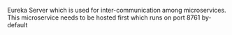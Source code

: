 Eureka Server which is used for inter-communication among microservices.
This microservice needs to be hosted first which runs on port 8761 by-default
